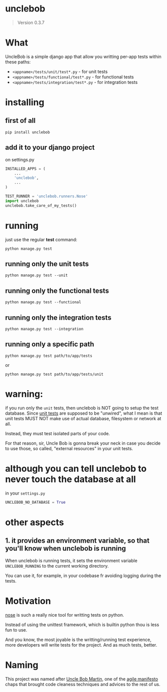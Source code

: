 # unclebob
> Version 0.3.7

# What

UncleBob is a simple django app that allow you writting per-app tests within these paths:

* `<appname>/tests/unit/test*.py` - for unit tests
* `<appname>/tests/functional/test*.py` - for functional tests
* `<appname>/tests/integration/test*.py` - for integration tests

# installing

## first of all

    pip install unclebob

## add it to your django project

on settings.py

```python
INSTALLED_APPS = (
    ...
    'unclebob',
    ...
)

TEST_RUNNER = 'unclebob.runners.Nose'
import unclebob
unclebob.take_care_of_my_tests()
```

# running

just use the regular **test** command:

    python manage.py test

## running only the unit tests

    python manage.py test --unit

## running only the functional tests

    python manage.py test --functional

## running only the integration tests

    python manage.py test --integration


## running only a specific path

    python manage.py test path/to/app/tests

or

    python manage.py test path/to/app/tests/unit

# warning:

if you run only the `unit` tests, then unclebob is NOT going to setup
the test database. Since
[unit tests](http://en.wikipedia.org/wiki/Unit_testing) are supposed
to be "unwired", what I mean is that unit tests MUST NOT make use of
actual database, filesystem or network at all.

Instead, they must test isolated parts of your code.

For that reason, sir, Uncle Bob is gonna break your neck in case you
decide to use those, so called, "external resources" in your unit
tests.

# although you can tell unclebob to never touch the database at all

in your `settings.py`

```python
UNCLEBOB_NO_DATABASE = True
```

# other aspects

## 1. it provides an environment variable, so that you'll know when unclebob is running

When unclebob is running tests, it sets the environment variable
 `UNCLEBOB_RUNNING` to the current working directory.

You can use it, for example, in your codebase fr avoiding logging
during the tests.

# Motivation

[nose](http://code.google.com/p/python-nose/) is such a really nice
tool for writting tests on python.

Instead of using the unittest framework, which is builtin python thou
is less fun to use.

And you know, the most joyable is the writting/running test
experience, more developers will write tests for the project. And as
much tests, better.

# Naming

This project was named after [Uncle Bob Martin](http://en.wikipedia.org/wiki/Robert_Cecil_Martin),
one of the [agile manifesto](http://agilemanifesto.org/) chaps that
brought code cleaness techniques and advices to the rest of us.
